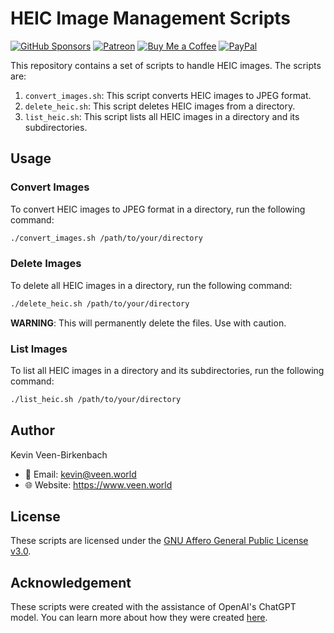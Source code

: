 # HEIC Image Management Scripts
[![GitHub Sponsors](https://img.shields.io/badge/Sponsor-GitHub%20Sponsors-blue?logo=github)](https://github.com/sponsors/kevinveenbirkenbach) [![Patreon](https://img.shields.io/badge/Support-Patreon-orange?logo=patreon)](https://www.patreon.com/c/kevinveenbirkenbach) [![Buy Me a Coffee](https://img.shields.io/badge/Buy%20me%20a%20Coffee-Funding-yellow?logo=buymeacoffee)](https://buymeacoffee.com/kevinveenbirkenbach) [![PayPal](https://img.shields.io/badge/Donate-PayPal-blue?logo=paypal)](https://s.veen.world/paypaldonate)


This repository contains a set of scripts to handle HEIC images. The scripts are:

1. `convert_images.sh`: This script converts HEIC images to JPEG format. 
2. `delete_heic.sh`: This script deletes HEIC images from a directory. 
3. `list_heic.sh`: This script lists all HEIC images in a directory and its subdirectories.

## Usage

### Convert Images

To convert HEIC images to JPEG format in a directory, run the following command:

```bash
./convert_images.sh /path/to/your/directory
```

### Delete Images

To delete all HEIC images in a directory, run the following command:

```bash
./delete_heic.sh /path/to/your/directory
```

**WARNING**: This will permanently delete the files. Use with caution.

### List Images

To list all HEIC images in a directory and its subdirectories, run the following command:

```bash
./list_heic.sh /path/to/your/directory
```

## Author

Kevin Veen-Birkenbach
- 📧 Email: kevin@veen.world
- 🌐 Website: https://www.veen.world

## License

These scripts are licensed under the [GNU Affero General Public License v3.0](https://www.gnu.org/licenses/agpl-3.0.de.html).

## Acknowledgement

These scripts were created with the assistance of OpenAI's ChatGPT model. You can learn more about how they were created [here](https://chat.openai.com/share/55de7de1-7c59-496c-bc21-b597ba7da54c).
